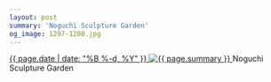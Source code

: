 ```yaml
---
layout: post
summary: 'Noguchi Sculpture Garden'
og_image: 1297-1280.jpg
---
```


<p>
 <time>
  <a href="/1297">
   {{ page.date | date: "%B %-d, %Y" }}
  </a>
 </time>
 <a href="/1297">
  <img alt="{{ page.summary }}" sizes="(min-width: 700px) 50vw, calc(100vw - 2rem)" src="{{ site.assets_url }}/1297-640.jpg" srcset="{{ site.assets_url }}/1297-320.jpg 320w, {{ site.assets_url }}/1297-640.jpg 640w, {{ site.assets_url }}/1297-960.jpg 960w, {{ site.assets_url }}/1297-1280.jpg 1280w"/>
 </a>
 <span>
  Noguchi Sculpture Garden
 </span>
</p>
